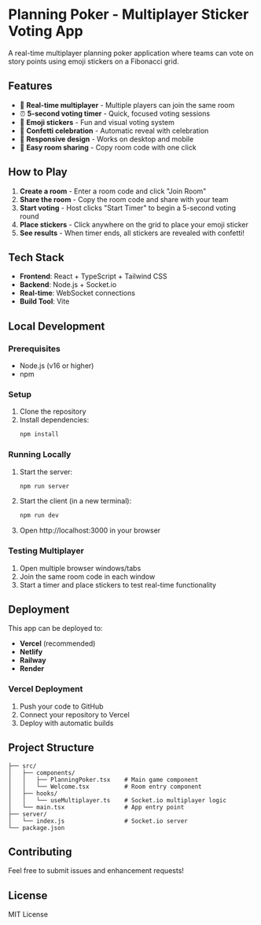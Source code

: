 # Planning Poker - Multiplayer Sticker Voting App

A real-time multiplayer planning poker application where teams can vote on story points using emoji stickers on a Fibonacci grid.

## Features

- 🎯 **Real-time multiplayer** - Multiple players can join the same room
- ⏰ **5-second voting timer** - Quick, focused voting sessions
- 🎨 **Emoji stickers** - Fun and visual voting system
- 🎉 **Confetti celebration** - Automatic reveal with celebration
- 📱 **Responsive design** - Works on desktop and mobile
- 🔗 **Easy room sharing** - Copy room code with one click

## How to Play

1. **Create a room** - Enter a room code and click "Join Room"
2. **Share the room** - Copy the room code and share with your team
3. **Start voting** - Host clicks "Start Timer" to begin a 5-second voting round
4. **Place stickers** - Click anywhere on the grid to place your emoji sticker
5. **See results** - When timer ends, all stickers are revealed with confetti!

## Tech Stack

- **Frontend**: React + TypeScript + Tailwind CSS
- **Backend**: Node.js + Socket.io
- **Real-time**: WebSocket connections
- **Build Tool**: Vite

## Local Development

### Prerequisites
- Node.js (v16 or higher)
- npm

### Setup
1. Clone the repository
2. Install dependencies:
   ```bash
   npm install
   ```

### Running Locally
1. Start the server:
   ```bash
   npm run server
   ```
2. Start the client (in a new terminal):
   ```bash
   npm run dev
   ```
3. Open http://localhost:3000 in your browser

### Testing Multiplayer
1. Open multiple browser windows/tabs
2. Join the same room code in each window
3. Start a timer and place stickers to test real-time functionality

## Deployment

This app can be deployed to:
- **Vercel** (recommended)
- **Netlify**
- **Railway**
- **Render**

### Vercel Deployment
1. Push your code to GitHub
2. Connect your repository to Vercel
3. Deploy with automatic builds

## Project Structure

```
├── src/
│   ├── components/
│   │   ├── PlanningPoker.tsx    # Main game component
│   │   └── Welcome.tsx          # Room entry component
│   ├── hooks/
│   │   └── useMultiplayer.ts    # Socket.io multiplayer logic
│   └── main.tsx                 # App entry point
├── server/
│   └── index.js                 # Socket.io server
└── package.json
```

## Contributing

Feel free to submit issues and enhancement requests!

## License

MIT License 